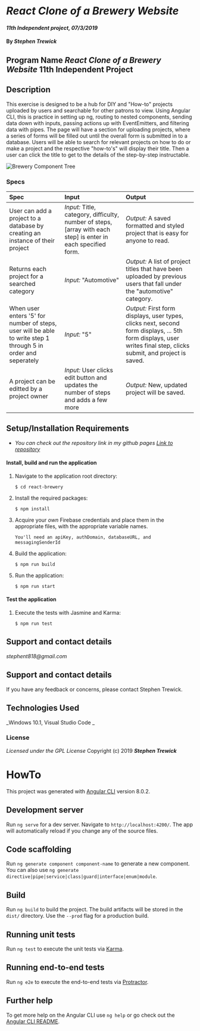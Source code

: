 # _React Clone of a Brewery Website_

#### _11th Independent project, 07/3/2019_

#### By _**Stephen Trewick**_

## Program Name _React Clone of a Brewery Website_ 11th Independent Project

## Description

This exercise is designed to be a hub for DIY and "How-to" projects uploaded by users and searchable for other patrons to view. Using Angular CLI, this is practice in setting up ng, routing to nested components, sending data down with inputs, passing actions up with EventEmitters, and filtering data with pipes. The page will have a section for uploading projects, where a series of forms will be filled out until the overall form is submitted in to a database. Users will be able to search for relevant projects on how to do or make a project and the respective "how-to's" will display their title. Then a user can click the title to get to the details of the step-by-step instructable.


![Brewery Component Tree](Brewery-Component-Tree.jpg)

### Specs

| Spec | Input | Output |
| :-----------------    | :------------------ | :-------------- |
| User can add a project to a database by creating an instance of their project | _Input:_ Title, category, difficulty, number of steps, [array with each step] is enter in each specified form. | _Output:_ A saved formatted and styled project that is easy for anyone to read. |
| Returns each project for a searched category | _Input:_ "Automotive" | _Output:_ A list of project titles that have been uploaded by previous users that fall under the "automotive" category. |
| When user enters '5' for number of steps, user will be able to write step 1 through 5 in order and seperately | _Input:_ "5" | _Output:_ First form displays, user types, clicks next, second form displays, ... 5th form displays, user writes final step, clicks submit, and project is saved. |
| A project can be editted by a project owner | _Input:_ User clicks edit button and updates the number of steps and adds a few more | _Output:_ New, updated project will be saved. |

## Setup/Installation Requirements

* _You can check out the repository link in my github pages [Link to repository](https://github.com/step818/react-brewery)_

#### Install, build and run the application
1. Navigate to the application root directory:

       $ cd react-brewery
2. Install the required packages:

       $ npm install
3. Acquire your _own_ Firebase credentials and place them in the appropriate files, with the appropriate variable names.

       You'll need an apiKey, authDomain, databaseURL, and messagingSenderId 
4. Build the application:

       $ npm run build
5. Run the application:

       $ npm run start

#### Test the application
1. Execute the tests with Jasmine and Karma:

       $ npm run test


## Support and contact details

_stephent818@gmail.com_

## Support and contact details

If you have any feedback or concerns, please contact Stephen Trewick.

## Technologies Used

_Windows 10.1, Visual Studio Code _

### License
*Licensed under the GPL License*
Copyright (c) 2019 **_Stephen Trewick_**



# HowTo

This project was generated with [Angular CLI](https://github.com/angular/angular-cli) version 8.0.2.

## Development server

Run `ng serve` for a dev server. Navigate to `http://localhost:4200/`. The app will automatically reload if you change any of the source files.

## Code scaffolding

Run `ng generate component component-name` to generate a new component. You can also use `ng generate directive|pipe|service|class|guard|interface|enum|module`.

## Build

Run `ng build` to build the project. The build artifacts will be stored in the `dist/` directory. Use the `--prod` flag for a production build.

## Running unit tests

Run `ng test` to execute the unit tests via [Karma](https://karma-runner.github.io).

## Running end-to-end tests

Run `ng e2e` to execute the end-to-end tests via [Protractor](http://www.protractortest.org/).

## Further help

To get more help on the Angular CLI use `ng help` or go check out the [Angular CLI README](https://github.com/angular/angular-cli/blob/master/README.md).